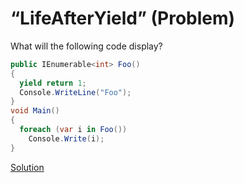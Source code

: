 # “LifeAfterYield” (Problem)
What will the following code display?
```cs
public IEnumerable<int> Foo()
{
  yield return 1;
  Console.WriteLine("Foo");
}
void Main()
{
  foreach (var i in Foo())
    Console.Write(i);
}
```
[Solution](./LifeAfterYield-A.md)
